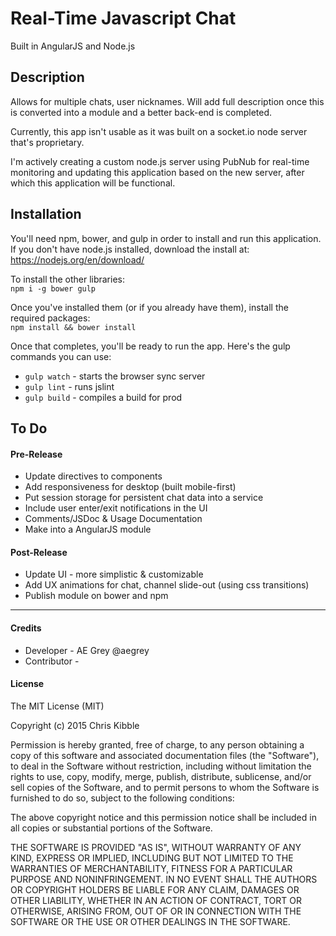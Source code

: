 # Real-Time Javascript Chat
Built in AngularJS and Node.js  
  
## Description
Allows for multiple chats, user nicknames. Will add full description once this is converted into a module and a better back-end is completed.  
  
Currently, this app isn't usable as it was built on a socket.io node server that's proprietary.  
    
I'm actively creating a custom node.js server using PubNub for real-time monitoring and updating this application based on the new server, after which this application will be functional.
   
   
## Installation
You'll need npm, bower, and gulp in order to install and run this application.   
If you don't have node.js installed, download the install at: https://nodejs.org/en/download/   

To install the other libraries:   
`npm i -g bower gulp`   
   
Once you've installed them (or if you already have them), install the required packages:   
`npm install && bower install`  

Once that completes, you'll be ready to run the app. Here's the gulp commands you can use:   
   
   - `gulp watch` - starts the browser sync server
   - `gulp lint` - runs jslint
   - `gulp build` - compiles a build for prod
   
  
## To Do
  
#### Pre-Release
   -  Update directives to components
   -  Add responsiveness for desktop (built mobile-first)
   -  Put session storage for persistent chat data into a service
   -  Include user enter/exit notifications in the UI
   -  Comments/JSDoc & Usage Documentation
   -  Make into a AngularJS module
     
       
#### Post-Release
   -  Update UI - more simplistic & customizable
   -  Add UX animations for chat, channel slide-out (using css transitions)
   -  Publish module on bower and npm
  
---  
  
#### Credits
   -  Developer - AE Grey @aegrey   
   -  Contributor -
 
#### License
 
The MIT License (MIT)

Copyright (c) 2015 Chris Kibble

Permission is hereby granted, free of charge, to any person obtaining a copy of this software and associated documentation files (the "Software"), to deal in the Software without restriction, including without limitation the rights to use, copy, modify, merge, publish, distribute, sublicense, and/or sell copies of the Software, and to permit persons to whom the Software is furnished to do so, subject to the following conditions:

The above copyright notice and this permission notice shall be included in all copies or substantial portions of the Software.

THE SOFTWARE IS PROVIDED "AS IS", WITHOUT WARRANTY OF ANY KIND, EXPRESS OR IMPLIED, INCLUDING BUT NOT LIMITED TO THE WARRANTIES OF MERCHANTABILITY, FITNESS FOR A PARTICULAR PURPOSE AND NONINFRINGEMENT. IN NO EVENT SHALL THE AUTHORS OR COPYRIGHT HOLDERS BE LIABLE FOR ANY CLAIM, DAMAGES OR OTHER LIABILITY, WHETHER IN AN ACTION OF CONTRACT, TORT OR OTHERWISE, ARISING FROM, OUT OF OR IN CONNECTION WITH THE SOFTWARE OR THE USE OR OTHER DEALINGS IN THE SOFTWARE.
